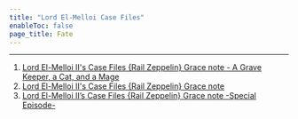 ```yaml
---
title: "Lord El-Melloi Case Files"
enableToc: false
page_title: Fate
---
```


***
1. <a href="https://anilist.co/anime/106862/Lord-ElMelloi-IIs-Case-Files-Rail-Zeppelin-Grace-note--A-Grave-Keeper-a-Cat-and-a-Mage/" target="_blank" rel="noopener"><span>Lord El-Melloi II's Case Files {Rail Zeppelin} Grace note - A Grave Keeper, a Cat, and a Mage</span> </a>
2. <a href="https://anilist.co/anime/106918/Lord-ElMelloi-IIs-Case-Files-Rail-Zeppelin-Grace-note/" target="_blank" rel="noopener"><span>Lord El-Melloi II's Case Files {Rail Zeppelin} Grace note</span> </a>
3. <a href="https://anilist.co/anime/136344/Lord-ElMelloi-IIs-Case-Files-Rail-Zeppelin-Grace-note-Special-Episode/" target="_blank" rel="noopener"><span>Lord El-Melloi II’s Case Files {Rail Zeppelin} Grace note -Special Episode-</span> </a>




